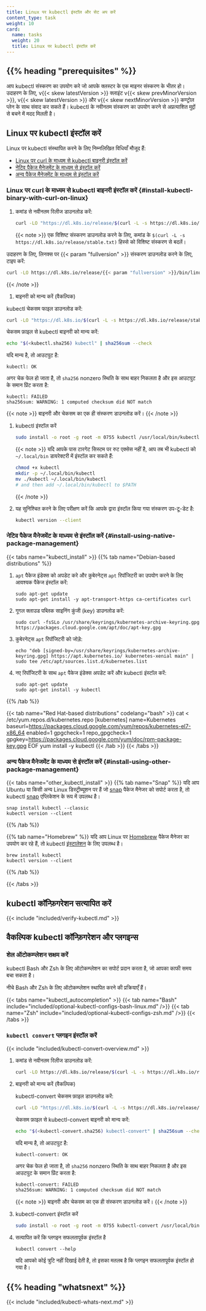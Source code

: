 ```yaml
---
title: Linux पर kubectl इंस्टॉल और सेट अप करें
content_type: task
weight: 10
card:
  name: tasks
  weight: 20
  title: Linux पर kubectl इंस्टॉल करें
---
```


## {{% heading "prerequisites" %}}

आप kubectl संस्करण का उपयोग करे जो आपके क्लस्टर के एक माइनर संस्करण के भीतर हो। उदाहरण के लिए, v{{< skew latestVersion >}} क्लाइंट v{{< skew prevMinorVersion >}}, v{{< skew latestVersion >}} और v{{< skew nextMinorVersion >}} कण्ट्रोल प्लेन के साथ संवाद कर सकते हैं।
kubectl के नवीनतम संस्करण का उपयोग करने से अप्रत्याशित मुद्दों से बचने में मदद मिलती है।

## Linux पर kubectl इंस्टॉल करें

Linux पर kubectl संस्थापित करने के लिए निम्नलिखित विधियाँ मौजूद हैं:

- [Linux पर curl के माध्यम से kubectl बाइनरी इंस्टॉल करें](#install-kubectl-binary-with-curl-on-linux)
- [नेटिव पैकेज मैनेजमेंट के माध्यम से इंस्टॉल करें](#install-using-native-package-management)
- [अन्य पैकेज मैनेजमेंट के माध्यम से इंस्टॉल करें](#install-using-other-package-management)

### Linux पर curl के माध्यम से kubectl बाइनरी इंस्टॉल करें {#install-kubectl-binary-with-curl-on-linux}

1. कमांड से नवीनतम रिलीज डाउनलोड करें:

   ```bash
   curl -LO "https://dl.k8s.io/release/$(curl -L -s https://dl.k8s.io/release/stable.txt)/bin/linux/amd64/kubectl"
   ```

   {{< note >}}
एक विशिष्ट संस्करण डाउनलोड करने के लिए, कमांड के `$(curl -L -s https://dl.k8s.io/release/stable.txt)` हिस्से को विशिष्ट संस्करण से बदलें।

उदाहरण के लिए, लिनक्स पर {{< param "fullversion" >}} संस्करण डाउनलोड करने के लिए, टाइप करें:

   ```bash
   curl -LO https://dl.k8s.io/release/{{< param "fullversion" >}}/bin/linux/amd64/kubectl
   ```
   {{< /note >}}

1. बाइनरी को मान्य करें (वैकल्पिक)

  kubectl चेकसम फाइल डाउनलोड करें:

   ```bash
   curl -LO "https://dl.k8s.io/$(curl -L -s https://dl.k8s.io/release/stable.txt)/bin/linux/amd64/kubectl.sha256"
   ```

   चेकसम फ़ाइल से kubectl बाइनरी को मान्य करें:

   ```bash
   echo "$(<kubectl.sha256) kubectl" | sha256sum --check
   ```

   यदि मान्य है, तो आउटपुट है:

   ```console
   kubectl: OK
   ```

   अगर चेक फेल हो जाता है, तो `sha256` nonzero स्थिति के साथ बाहर निकलता है और इस आउटपुट के समान प्रिंट करता है:

   ```console
   kubectl: FAILED
   sha256sum: WARNING: 1 computed checksum did NOT match
   ```

   {{< note >}}
   बाइनरी और चेकसम का एक ही संस्करण डाउनलोड करें।
   {{< /note >}}

1. kubectl इंस्टॉल करें

   ```bash
   sudo install -o root -g root -m 0755 kubectl /usr/local/bin/kubectl
   ```

   {{< note >}}
   यदि आपके पास टारगेट सिस्टम पर रुट एक्सेस नहीं है, आप तब भी kubectl को `~/.local/bin` डायरेक्टरी में इंस्टॉल कर सकते हैं:

   ```bash
   chmod +x kubectl
   mkdir -p ~/.local/bin/kubectl
   mv ./kubectl ~/.local/bin/kubectl
   # and then add ~/.local/bin/kubectl to $PATH
   ```

   {{< /note >}}

1. यह सुनिश्चित करने के लिए परीक्षण करें कि आपके द्वारा इंस्टॉल किया गया संस्करण उप-टू-डेट है:

   ```bash
   kubectl version --client
   ```

### नेटिव पैकेज मैनेजमेंट के माध्यम से इंस्टॉल करें {#install-using-native-package-management}

{{< tabs name="kubectl_install" >}}
{{% tab name="Debian-based distributions" %}}

1. `apt` पैकेज इंडेक्स को अपडेट करे और कुबेरनेट्स `apt` रिपॉजिटरी का उपयोग करने के लिए आवश्यक पैकेज इंस्टॉल करें:

   ```shell
   sudo apt-get update
   sudo apt-get install -y apt-transport-https ca-certificates curl
   ```

2. गूगल क्लाउड पब्लिक साइनिंग कुंजी (key) डाउनलोड करें:

   ```shell
   sudo curl -fsSLo /usr/share/keyrings/kubernetes-archive-keyring.gpg https://packages.cloud.google.com/apt/doc/apt-key.gpg
   ```

3. कुबेरनेट्स `apt` रिपॉजिटरी को जोड़े:

   ```shell
   echo "deb [signed-by=/usr/share/keyrings/kubernetes-archive-keyring.gpg] https://apt.kubernetes.io/ kubernetes-xenial main" | sudo tee /etc/apt/sources.list.d/kubernetes.list
   ```

4. नए रिपॉजिटरी के साथ `apt` पैकेज इंडेक्स अपडेट करें और kubectl इंस्टॉल करें:

   ```shell
   sudo apt-get update
   sudo apt-get install -y kubectl
   ```

{{% /tab %}}

{{< tab name="Red Hat-based distributions" codelang="bash" >}}
cat <<EOF > /etc/yum.repos.d/kubernetes.repo
[kubernetes]
name=Kubernetes
baseurl=https://packages.cloud.google.com/yum/repos/kubernetes-el7-x86_64
enabled=1
gpgcheck=1
repo_gpgcheck=1
gpgkey=https://packages.cloud.google.com/yum/doc/rpm-package-key.gpg
EOF
yum install -y kubectl
{{< /tab >}}
{{< /tabs >}}

### अन्य पैकेज मैनेजमेंट के माध्यम से इंस्टॉल करें {#install-using-other-package-management}


{{< tabs name="other_kubectl_install" >}}
{{% tab name="Snap" %}}
यदि आप Ubuntu या किसी अन्य Linux डिस्ट्रीब्यूशन पर हैं जो [snap](https://snapcraft.io/docs/core/install) पैकेज मैनेजर को सपोर्ट करता है, तो kubectl [snap](https://snapcraft.io/) एप्लिकेशन के रूप में उपलब्ध है।

```shell
snap install kubectl --classic
kubectl version --client
```

{{% /tab %}}

{{% tab name="Homebrew" %}}
यदि आप Linux पर [Homebrew](https://docs.brew.sh/Homebrew-on-Linux) पैकेज मैनेजर का उपयोग कर रहे हैं, तो kubectl [इंस्टालेशन](https://docs.brew.sh/Homebrew-on-Linux#install) के लिए उपलब्ध है।

```shell
brew install kubectl
kubectl version --client
```

{{% /tab %}}

{{< /tabs >}}

## kubectl कॉन्फ़िगरेशन सत्यापित करें

{{< include "included/verify-kubectl.md" >}}

## वैकल्पिक kubectl कॉन्फ़िगरेशन और प्लगइन्स

### शेल ऑटोकम्प्लेशन सक्षम करें

kubectl Bash और Zsh के लिए ऑटोकम्प्लेशन का सपोर्ट प्रदान करता है, जो आपका काफी समय बचा सकता है।

नीचे Bash और Zsh के लिए ऑटोकम्प्लेशन स्थापित करने की प्रक्रियाएँ हैं।

{{< tabs name="kubectl_autocompletion" >}}
{{< tab name="Bash" include="included/optional-kubectl-configs-bash-linux.md" />}}
{{< tab name="Zsh" include="included/optional-kubectl-configs-zsh.md" />}}
{{< /tabs >}}

### `kubectl convert` प्लगइन इंस्टॉल करें

{{< include "included/kubectl-convert-overview.md" >}}

1. कमांड से नवीनतम रिलीज डाउनलोड करें:

   ```bash
   curl -LO https://dl.k8s.io/release/$(curl -L -s https://dl.k8s.io/release/stable.txt)/bin/linux/amd64/kubectl-convert
   ```

1. बाइनरी को मान्य करें (वैकल्पिक)

   kubectl-convert चेकसम फ़ाइल डाउनलोड करें:

   ```bash
   curl -LO "https://dl.k8s.io/$(curl -L -s https://dl.k8s.io/release/stable.txt)/bin/linux/amd64/kubectl-convert.sha256"
   ```

   चेकसम फ़ाइल से kubectl-convert बाइनरी को मान्य करें:

   ```bash
   echo "$(<kubectl-convert.sha256) kubectl-convert" | sha256sum --check
   ```

   यदि मान्य है, तो आउटपुट है:

   ```console
   kubectl-convert: OK
   ```

   अगर चेक फेल हो जाता है, तो `sha256` nonzero स्थिति के साथ बाहर निकलता है और इस आउटपुट के समान प्रिंट करता है:

   ```bash
   kubectl-convert: FAILED
   sha256sum: WARNING: 1 computed checksum did NOT match
   ```

   {{< note >}}
   बाइनरी और चेकसम का एक ही संस्करण डाउनलोड करें।
   {{< /note >}}

1. kubectl-convert इंस्टॉल करें

   ```bash
   sudo install -o root -g root -m 0755 kubectl-convert /usr/local/bin/kubectl-convert
   ```

1. सत्यापित करें कि प्लगइन सफलतापूर्वक इंस्टॉल है

   ```shell
   kubectl convert --help
   ```

   यदि आपको कोई त्रुटि नहीं दिखाई देती है, तो इसका मतलब है कि प्लगइन सफलतापूर्वक इंस्टॉल हो गया है।

## {{% heading "whatsnext" %}}

{{< include "included/kubectl-whats-next.md" >}}
